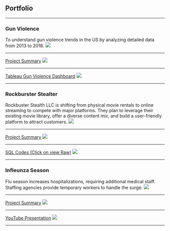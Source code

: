
## Portfolio

---

### Gun Violence 

To understand gun violence trends in the US by analyzing detailed data from 2013 to 2018.
<img src="images/Incident Count.png?raw=true"/>

---
[Project Summary](/pdf/Portfolionew.pdf)
<img src="images/Number of Casualties.png?raw=true"/>

---
[Tableau Gun Violence Dashboard](https://public.tableau.com/app/profile/obinwanne.alisigwe/viz/FinalProjectDashboard_17216771860780/FinalDashboard/)
<img src="images/Time Series.png?raw=true"/>

---

### Rockburster Stealter 

Rockbuster Stealth LLC is shifting from physical movie rentals to online streaming to compete with major platforms. They plan to leverage their existing movie library, offer a diverse content mix, and build a user-friendly platform to attract customers.
<img src="images/Top 10 Countries.png?raw=true"/>

---
[Project Summary](/pdf/SQLPresentation.pdf)
<img src="images/Top 10.png?raw=true"/>

---
[SQL Codes (Click on view Raw)](https://github.com/Ezeugonna/Obi_SQL/blob/main/Exercise%203.10%20Excel%20Sheet.xlsx/)
<img src="images/Geography.png?raw=true"/>

---

### Infleunza Season

Flu season increases hospitalizations, requiring additional medical staff. Staffing agencies provide temporary workers to handle the surge.
<img src="images/Map.png?raw=true"/>

---
[Project Summary](/pdf/Presentation.pdf)
<img src="images/Treemap.png?raw=true"/>

---
[YouTube Presentation](https://www.youtube.com/watch?v=pI7QyYApHpo/)
<img src="images/Charts.png?raw=true"/>

---
<!--### Category Name 2

- [Project 1 Title](http://example.com/)
- [Project 2 Title](http://example.com/)
- [Project 3 Title](http://example.com/)
- [Project 4 Title](http://example.com/)
- [Project 5 Title](http://example.com/)

---




---
<!--p style="font-size:11px">Page template forked from <a href="https://github.com/evanca/quick-portfolio">evanca</a></p>
<!-- Remove above link if you don't want to attibute -->

